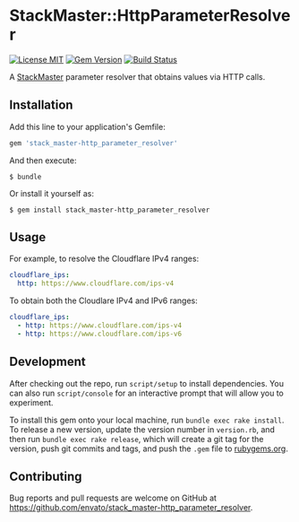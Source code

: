 # StackMaster::HttpParameterResolver

[![License MIT](https://img.shields.io/badge/license-MIT-brightgreen.svg)](https://github.com/envato/stack_master-http_parameter_resolver/blob/master/LICENSE.txt)
[![Gem Version](https://badge.fury.io/rb/stack_master-http_parameter_resolver.svg)](https://rubygems.org/gems/stack_master-http_parameter_resolver)
[![Build Status](https://travis-ci.org/envato/stack_master-http_parameter_resolver.svg?branch=master)](https://travis-ci.org/envato/stack_master-http_parameter_resolver)

A [StackMaster] parameter resolver that obtains values via HTTP calls.

[StackMaster]: https://github.com/envato/stack_master

## Installation

Add this line to your application's Gemfile:

```ruby
gem 'stack_master-http_parameter_resolver'
```

And then execute:

    $ bundle

Or install it yourself as:

    $ gem install stack_master-http_parameter_resolver

## Usage

For example, to resolve the Cloudflare IPv4 ranges:

```yaml
cloudflare_ips:
  http: https://www.cloudflare.com/ips-v4
```

To obtain both the Cloudlare IPv4 and IPv6 ranges:

```yaml
cloudflare_ips:
  - http: https://www.cloudflare.com/ips-v4
  - http: https://www.cloudflare.com/ips-v6
```

## Development

After checking out the repo, run `script/setup` to install dependencies. You can also run `script/console` for an interactive prompt that will allow you to experiment.

To install this gem onto your local machine, run `bundle exec rake install`. To release a new version, update the version number in `version.rb`, and then run `bundle exec rake release`, which will create a git tag for the version, push git commits and tags, and push the `.gem` file to [rubygems.org](https://rubygems.org).

## Contributing

Bug reports and pull requests are welcome on GitHub at https://github.com/envato/stack_master-http_parameter_resolver.
